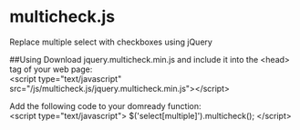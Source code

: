 multicheck.js
=============

Replace multiple select with checkboxes using jQuery

##Using
Download jquery.multicheck.min.js and include it into the &lt;head&gt; tag of your web page:<br/>
&lt;script type="text/javascript" src="/js/multicheck.js/jquery.multicheck.min.js"&gt;&lt;/script&gt;

Add the following code to your domready function:<br/>
&lt;script type="text/javascript"&gt;
  $('select[multiple]').multicheck();
&lt;/script&gt;
